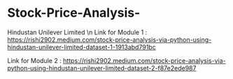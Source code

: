 # Stock-Price-Analysis-
Hindustan Unilever Limited \n
Link for Module 1 : https://rishi2902.medium.com/stock-price-analysis-via-python-using-hindustan-unilever-limited-dataset-1-1913abd791bc

Link for Module 2 : https://rishi2902.medium.com/stock-price-analysis-via-python-using-hindustan-unilever-limited-dataset-2-f87e2ede987
